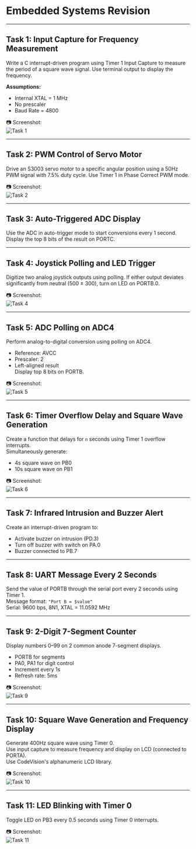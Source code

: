 # Embedded Systems Revision

---

## Task 1: Input Capture for Frequency Measurement

Write a C interrupt-driven program using Timer 1 Input Capture to measure the period of a square wave signal. Use terminal output to display the frequency.

**Assumptions:**
- Internal XTAL = 1 MHz  
- No prescaler  
- Baud Rate = 4800  

📷 Screenshot:  
![Task 1](sim_screenshots/q1.png)

---

## Task 2: PWM Control of Servo Motor

Drive an S3003 servo motor to a specific angular position using a 50Hz PWM signal with 7.5% duty cycle. Use Timer 1 in Phase Correct PWM mode.

📷 Screenshot:  
![Task 2](sim_screenshots/q2.png)

---

## Task 3: Auto-Triggered ADC Display

Use the ADC in auto-trigger mode to start conversions every 1 second. Display the top 8 bits of the result on PORTC.

---

## Task 4: Joystick Polling and LED Trigger

Digitize two analog joystick outputs using polling. If either output deviates significantly from neutral (500 ± 300), turn on LED on PORTB.0.

📷 Screenshot:  
![Task 4](sim_screenshots/q4.png)

---

## Task 5: ADC Polling on ADC4

Perform analog-to-digital conversion using polling on ADC4.  
- Reference: AVCC  
- Prescaler: 2  
- Left-aligned result  
Display top 8 bits on PORTB.

📷 Screenshot:  
![Task 5](sim_screenshots/q5.png)

---

## Task 6: Timer Overflow Delay and Square Wave Generation

Create a function that delays for `n` seconds using Timer 1 overflow interrupts.  
Simultaneously generate:
- 4s square wave on PB0  
- 10s square wave on PB1  

📷 Screenshot:  
![Task 6](sim_screenshots/q6.png)

---

## Task 7: Infrared Intrusion and Buzzer Alert

Create an interrupt-driven program to:
- Activate buzzer on intrusion (PD.3)
- Turn off buzzer with switch on PA.0  
- Buzzer connected to PB.7

---

## Task 8: UART Message Every 2 Seconds

Send the value of PORTB through the serial port every 2 seconds using Timer 1.  
Message format: `"Port B = $value"`  
Serial: 9600 bps, 8N1, XTAL = 11.0592 MHz

---

## Task 9: 2-Digit 7-Segment Counter

Display numbers 0–99 on 2 common anode 7-segment displays.  
- PORTB for segments  
- PA0, PA1 for digit control  
- Increment every 1s  
- Refresh rate: 5ms  

📷 Screenshot:  
![Task 9](sim_screenshots/q9.png)

---

## Task 10: Square Wave Generation and Frequency Display

Generate 400Hz square wave using Timer 0.  
Use input capture to measure frequency and display on LCD (connected to PORTA).  
Use CodeVision's alphanumeric LCD library.

📷 Screenshot:  
![Task 10](sim_screenshots/q10.png)

---

## Task 11: LED Blinking with Timer 0

Toggle LED on PB3 every 0.5 seconds using Timer 0 interrupts.

📷 Screenshot:  
![Task 11](sim_screenshots/q11.png)
